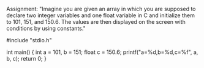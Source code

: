 Assignment: "Imagine you are given an array in which you are supposed to declare two integer variables and one float variable in C and initialize them to 101, 151, and 150.6. The values are then displayed on the screen with conditions by using constants." 




#include "stdio.h"


int main() {
    int a = 101, b = 151;
    float c = 150.6;
    printf("a=%d,b=%d,c=%f", a, b, c);
    return 0;
}
